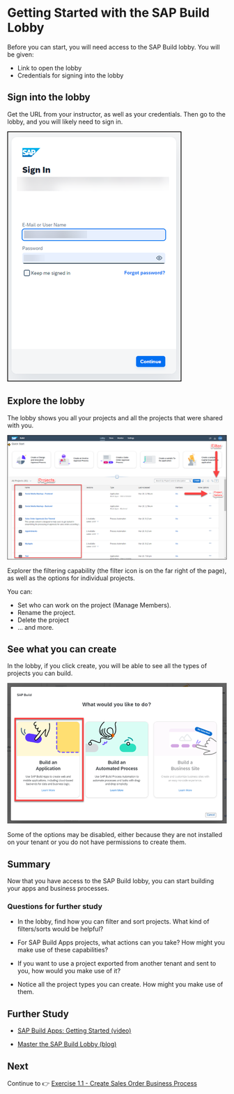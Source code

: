 # Getting Started with the SAP Build Lobby

Before you can start, you will need access to the SAP Build lobby. You will be given:

- Link to open the lobby
- Credentials for signing into the lobby

## Sign into the lobby

Get the URL from your instructor, as well as your credentials. Then go to the lobby, and you will likely need to sign in.

![Signing In](/images/ex0/SignIn.png)


## Explore the lobby

The lobby shows you all your projects and all the projects that were shared with you.

![Lobby](/images/ex0/Lobby.png)

Explorer the filtering capability (the filter icon is on the far right of the page), as well as the options for individual projects.

You can:

- Set who can work on the project (Manage Members).
- Rename the project.
- Delete the project
- ... and more.

## See what you can create

In the lobby, if you click create, you will be able to see all the types of projects you can build. 

![Creating projects](/images/ex0/Create.png)

Some of the options may be disabled, either because they are not installed on your tenant or you do not have permissions to create them.



## Summary

Now that you have access to the SAP Build lobby, you can start building your apps and business processes.


### Questions for further study

- In the lobby, find how you can filter and sort projects. What kind of filters/sorts would be helpful?
  
- For SAP Build Apps projects, what actions can you take? How might you make use of these capabilities?

- If you want to use a project exported from another tenant and sent to you, how would you make use of it?  

- Notice all the project types you can create. How might you make use of them.


## Further Study

- [SAP Build Apps: Getting Started (video)](https://youtu.be/2YX1aCxYrkg)
  
- [Master the SAP Build Lobby (blog)](https://blogs.sap.com/2022/12/22/master-the-sap-build-lobby-in-3-minutes/)


## Next

Continue to 👉 [Exercise 1.1 - Create Sales Order Business Process](/exercises/ex1-SAP-Build-Process-Automation/ex1.1/README.md)
